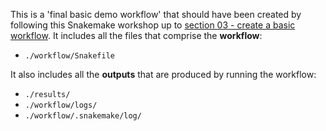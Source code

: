 This is a 'final basic demo workflow' that should have been created by following this Snakemake workshop up to [section 03 - create a basic workflow](https://nesi.github.io/snakemake_workshop/workshop_material/03_create_a_basic_workflow.html). It includes all the files that comprise the **workflow**:

- `./workflow/Snakefile`
 
It also includes all the **outputs** that are produced by running the workflow:

- `./results/`
- `./workflow/logs/`
- `./workflow/.snakemake/log/`
